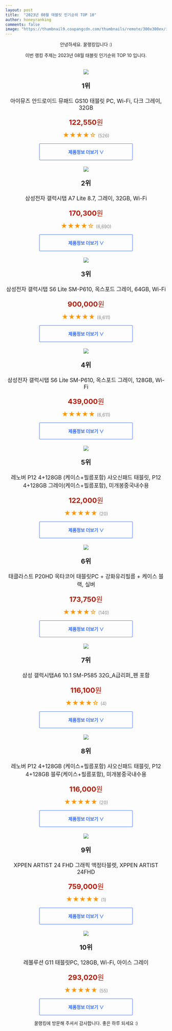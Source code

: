 ```yaml
---
layout: post
title:  "2023년 08월 태블릿 인기순위 TOP 10"
author: honeyranking
comments: false
image: "https://thumbnail9.coupangcdn.com/thumbnails/remote/300x300ex/image/retail/images/2022/10/18/14/3/b653cd4a-63d2-4961-b797-44c67b55a708.jpg"
---
```

<p style="text-align: center;">안녕하세요. 꿀랭킹입니다 :)</p>
<p style="text-align: center;">이번 랭킹 주제는 2023년 08월 태블릿 인기순위 TOP 10 입니다.</p><center><img src="https://thumbnail9.coupangcdn.com/thumbnails/remote/300x300ex/image/retail/images/2022/10/18/14/3/b653cd4a-63d2-4961-b797-44c67b55a708.jpg" style="margin-top:20px" /></center><p style="text-align: center; font-size: 20px"><b>1위</b></p><p style="text-align: center; font-size: 17px">아이뮤즈 안드로이드 뮤패드 GS10 태블릿 PC, Wi-Fi, 다크 그레이, 32GB</p><p style="text-align: center;"><span style="color: #b61800; font-size: 22px;"><b>122,550</b>원</span></p><p style="text-align: center;"><span style="color: #ff9600; font-size: 20px;">★★★★☆ </span><span style="color: #878787;">(526)</span></p><center><a href="https://link.coupang.com/a/5zWRt"><div style="font-size: 14px; display: inline-block; padding: 15px 90px; color: #346aff; border-radius: 2px; border: 1px solid #346aff; cursor: pointer;"><b>제품정보 더보기 &or;</b></div></a></center><center><img src="https://thumbnail6.coupangcdn.com/thumbnails/remote/300x300ex/image/vendor_inventory/64e2/94a690fa40d578b1a90aa1f1682bd293c7bb83fd0c5390374e568901fcf5.jpg" style="margin-top:20px" /></center><p style="text-align: center; font-size: 20px"><b>2위</b></p><p style="text-align: center; font-size: 17px">삼성전자 갤럭시탭 A7 Lite 8.7, 그레이, 32GB, Wi-Fi</p><p style="text-align: center;"><span style="color: #b61800; font-size: 22px;"><b>170,300</b>원</span></p><p style="text-align: center;"><span style="color: #ff9600; font-size: 20px;">★★★★☆ </span><span style="color: #878787;">(6,690)</span></p><center><a href="https://link.coupang.com/a/5zWRu"><div style="font-size: 14px; display: inline-block; padding: 15px 90px; color: #346aff; border-radius: 2px; border: 1px solid #346aff; cursor: pointer;"><b>제품정보 더보기 &or;</b></div></a></center><center><img src="https://thumbnail6.coupangcdn.com/thumbnails/remote/300x300ex/image/vendor_inventory/c51e/ac7c5fa9358a1cc44c94bb508c6123a93b19c7477518782943da606430af.jpg" style="margin-top:20px" /></center><p style="text-align: center; font-size: 20px"><b>3위</b></p><p style="text-align: center; font-size: 17px">삼성전자 갤럭시탭 S6 Lite SM-P610, 옥스포드 그레이, 64GB, Wi-Fi</p><p style="text-align: center;"><span style="color: #b61800; font-size: 22px;"><b>900,000</b>원</span></p><p style="text-align: center;"><span style="color: #ff9600; font-size: 20px;">★★★★★ </span><span style="color: #878787;">(6,611)</span></p><center><a href="https://link.coupang.com/a/5zWRv"><div style="font-size: 14px; display: inline-block; padding: 15px 90px; color: #346aff; border-radius: 2px; border: 1px solid #346aff; cursor: pointer;"><b>제품정보 더보기 &or;</b></div></a></center><center><img src="https://thumbnail9.coupangcdn.com/thumbnails/remote/300x300ex/image/vendor_inventory/c4f8/fb8985e4572c17c2c18054e66f1cb797a85b7034a8d794f5950be40c1b31.jpg" style="margin-top:20px" /></center><p style="text-align: center; font-size: 20px"><b>4위</b></p><p style="text-align: center; font-size: 17px">삼성전자 갤럭시탭 S6 Lite SM-P610, 옥스포드 그레이, 128GB, Wi-Fi</p><p style="text-align: center;"><span style="color: #b61800; font-size: 22px;"><b>439,000</b>원</span></p><p style="text-align: center;"><span style="color: #ff9600; font-size: 20px;">★★★★★ </span><span style="color: #878787;">(6,611)</span></p><center><a href="https://link.coupang.com/a/5zWRw"><div style="font-size: 14px; display: inline-block; padding: 15px 90px; color: #346aff; border-radius: 2px; border: 1px solid #346aff; cursor: pointer;"><b>제품정보 더보기 &or;</b></div></a></center><center><img src="https://thumbnail9.coupangcdn.com/thumbnails/remote/300x300ex/image/vendor_inventory/7c40/45a8b0c1a406749acb693b6b3b453a15ae6fda874699169f42c2aff2ca36.png" style="margin-top:20px" /></center><p style="text-align: center; font-size: 20px"><b>5위</b></p><p style="text-align: center; font-size: 17px">레노버 P12 4+128GB (케이스+필름포함) 샤오신패드 태블릿, P12 4+128GB 그레이(케이스+필름포함), 미개봉중국내수용</p><p style="text-align: center;"><span style="color: #b61800; font-size: 22px;"><b>122,000</b>원</span></p><p style="text-align: center;"><span style="color: #ff9600; font-size: 20px;">★★★★★ </span><span style="color: #878787;">(20)</span></p><center><a href="https://link.coupang.com/a/5zWRx"><div style="font-size: 14px; display: inline-block; padding: 15px 90px; color: #346aff; border-radius: 2px; border: 1px solid #346aff; cursor: pointer;"><b>제품정보 더보기 &or;</b></div></a></center><center><img src="https://thumbnail6.coupangcdn.com/thumbnails/remote/300x300ex/image/rs_quotation_api/7vwjboap/dbc6077f9ede4385bde0887f9e8e3673.jpg" style="margin-top:20px" /></center><p style="text-align: center; font-size: 20px"><b>6위</b></p><p style="text-align: center; font-size: 17px">태클라스트 P20HD 옥타코어 태블릿PC + 강화유리필름 + 케이스 블랙, 실버</p><p style="text-align: center;"><span style="color: #b61800; font-size: 22px;"><b>173,750</b>원</span></p><p style="text-align: center;"><span style="color: #ff9600; font-size: 20px;">★★★★☆ </span><span style="color: #878787;">(140)</span></p><center><a href="https://link.coupang.com/a/5zWRz"><div style="font-size: 14px; display: inline-block; padding: 15px 90px; color: #346aff; border-radius: 2px; border: 1px solid #346aff; cursor: pointer;"><b>제품정보 더보기 &or;</b></div></a></center><center><img src="https://thumbnail10.coupangcdn.com/thumbnails/remote/300x300ex/image/vendor_inventory/43a5/d9d9004cf2873b7a00f77de9a81b315eaef6309199a476b3ea0095936a5c.jpg" style="margin-top:20px" /></center><p style="text-align: center; font-size: 20px"><b>7위</b></p><p style="text-align: center; font-size: 17px">삼성 갤럭시탭A6 10.1 SM-P585 32G_A급리퍼_펜 포함</p><p style="text-align: center;"><span style="color: #b61800; font-size: 22px;"><b>116,100</b>원</span></p><p style="text-align: center;"><span style="color: #ff9600; font-size: 20px;">★★★★☆ </span><span style="color: #878787;">(4)</span></p><center><a href="https://www.coupang.com/vp/products/7375356319?itemId=19034850861&q=%ED%83%9C%EB%B8%94%EB%A6%BF&sourceType=search&searchId=208a60cd03354e34bc8c82cd2d351547"><div style="font-size: 14px; display: inline-block; padding: 15px 90px; color: #346aff; border-radius: 2px; border: 1px solid #346aff; cursor: pointer;"><b>제품정보 더보기 &or;</b></div></a></center><center><img src="https://thumbnail6.coupangcdn.com/thumbnails/remote/300x300ex/image/vendor_inventory/c4f9/401d4ad69637b6c5ace879090801c1310e4e530884110f5e97ed644e23e1.png" style="margin-top:20px" /></center><p style="text-align: center; font-size: 20px"><b>8위</b></p><p style="text-align: center; font-size: 17px">레노버 P12 4+128GB (케이스+필름포함) 샤오신패드 태블릿, P12 4+128GB 블루(케이스+필름포함), 미개봉중국내수용</p><p style="text-align: center;"><span style="color: #b61800; font-size: 22px;"><b>116,000</b>원</span></p><p style="text-align: center;"><span style="color: #ff9600; font-size: 20px;">★★★★★ </span><span style="color: #878787;">(20)</span></p><center><a href="https://link.coupang.com/a/5zWRA"><div style="font-size: 14px; display: inline-block; padding: 15px 90px; color: #346aff; border-radius: 2px; border: 1px solid #346aff; cursor: pointer;"><b>제품정보 더보기 &or;</b></div></a></center><center><img src="https://thumbnail9.coupangcdn.com/thumbnails/remote/300x300ex/image/vendor_inventory/7579/dde89c6d0417d0431ec434c32acfaca590fa3fc1e6632e3c3e7b58f9e80c.jpg" style="margin-top:20px" /></center><p style="text-align: center; font-size: 20px"><b>9위</b></p><p style="text-align: center; font-size: 17px">XPPEN ARTIST 24 FHD 그래픽 액정타블렛, XPPEN ARTIST 24FHD</p><p style="text-align: center;"><span style="color: #b61800; font-size: 22px;"><b>759,000</b>원</span></p><p style="text-align: center;"><span style="color: #ff9600; font-size: 20px;">★★★★★ </span><span style="color: #878787;">(1)</span></p><center><a href="https://link.coupang.com/a/5zWRB"><div style="font-size: 14px; display: inline-block; padding: 15px 90px; color: #346aff; border-radius: 2px; border: 1px solid #346aff; cursor: pointer;"><b>제품정보 더보기 &or;</b></div></a></center><center><img src="https://thumbnail6.coupangcdn.com/thumbnails/remote/300x300ex/image/retail/images/2022/12/21/14/9/3a566aa0-a481-43f6-8cce-466aa941a84b.jpg" style="margin-top:20px" /></center><p style="text-align: center; font-size: 20px"><b>10위</b></p><p style="text-align: center; font-size: 17px">레볼루션 G11 태블릿PC, 128GB, Wi-Fi, 아이스 그레이</p><p style="text-align: center;"><span style="color: #b61800; font-size: 22px;"><b>293,020</b>원</span></p><p style="text-align: center;"><span style="color: #ff9600; font-size: 20px;">★★★★★ </span><span style="color: #878787;">(55)</span></p><center><a href="https://link.coupang.com/a/5zWRD"><div style="font-size: 14px; display: inline-block; padding: 15px 90px; color: #346aff; border-radius: 2px; border: 1px solid #346aff; cursor: pointer;"><b>제품정보 더보기 &or;</b></div></a></center><p style="text-align: center;">꿀랭킹에 방문해 주셔서 감사합니다. 좋은 하루 되세요 :)</p>